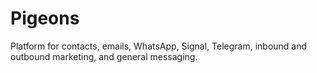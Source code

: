 # Pigeons

Platform for contacts, emails, WhatsApp, Signal, Telegram, inbound and outbound marketing, and general messaging.

